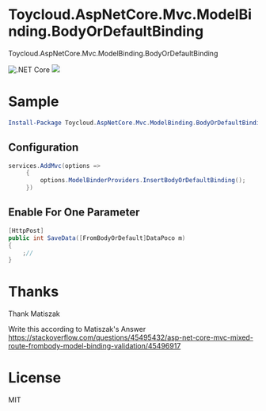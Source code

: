 # Toycloud.AspNetCore.Mvc.ModelBinding.BodyOrDefaultBinding
Toycloud.AspNetCore.Mvc.ModelBinding.BodyOrDefaultBinding

![.NET Core](https://github.com/shamork/Toycloud.AspNetCore.Mvc.ModelBinding.BodyOrDefaultBinding/workflows/.NET%20Core/badge.svg?branch=master) ![](https://img.shields.io/badge/license-MIT-green.svg)

# Sample

```powershell
Install-Package Toycloud.AspNetCore.Mvc.ModelBinding.BodyOrDefaultBinding
```

## Configuration
```csharp
services.AddMvc(options =>
     {
         options.ModelBinderProviders.InsertBodyOrDefaultBinding();
     })
```

## Enable For One Parameter

```csharp
[HttpPost]
public int SaveData([FromBodyOrDefault]DataPoco m)
{
    ;//
}
```

# Thanks 

Thank Matiszak

Write this according to Matiszak's Answer
https://stackoverflow.com/questions/45495432/asp-net-core-mvc-mixed-route-frombody-model-binding-validation/45496917

# License

MIT
